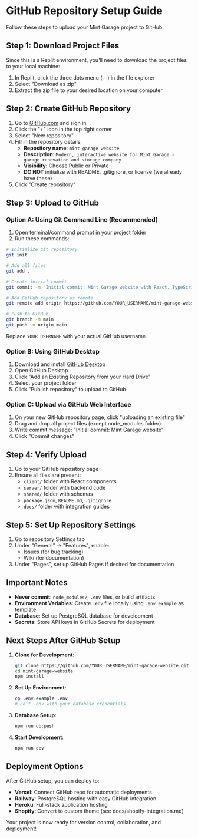 # GitHub Repository Setup Guide

Follow these steps to upload your Mint Garage project to GitHub:

## Step 1: Download Project Files

Since this is a Replit environment, you'll need to download the project files to your local machine:

1. In Replit, click the three dots menu (⋯) in the file explorer
2. Select "Download as zip"
3. Extract the zip file to your desired location on your computer

## Step 2: Create GitHub Repository

1. Go to [GitHub.com](https://github.com) and sign in
2. Click the "+" icon in the top right corner
3. Select "New repository"
4. Fill in the repository details:
   - **Repository name**: `mint-garage-website`
   - **Description**: `Modern, interactive website for Mint Garage - garage renovation and storage company`
   - **Visibility**: Choose Public or Private
   - **DO NOT** initialize with README, .gitignore, or license (we already have these)
5. Click "Create repository"

## Step 3: Upload to GitHub

### Option A: Using Git Command Line (Recommended)

1. Open terminal/command prompt in your project folder
2. Run these commands:

```bash
# Initialize git repository
git init

# Add all files
git add .

# Create initial commit
git commit -m "Initial commit: Mint Garage website with React, TypeScript, and Tailwind CSS"

# Add GitHub repository as remote
git remote add origin https://github.com/YOUR_USERNAME/mint-garage-website.git

# Push to GitHub
git branch -M main
git push -u origin main
```

Replace `YOUR_USERNAME` with your actual GitHub username.

### Option B: Using GitHub Desktop

1. Download and install [GitHub Desktop](https://desktop.github.com/)
2. Open GitHub Desktop
3. Click "Add an Existing Repository from your Hard Drive"
4. Select your project folder
5. Click "Publish repository" to upload to GitHub

### Option C: Upload via GitHub Web Interface

1. On your new GitHub repository page, click "uploading an existing file"
2. Drag and drop all project files (except node_modules folder)
3. Write commit message: "Initial commit: Mint Garage website"
4. Click "Commit changes"

## Step 4: Verify Upload

1. Go to your GitHub repository page
2. Ensure all files are present:
   - `client/` folder with React components
   - `server/` folder with backend code
   - `shared/` folder with schemas
   - `package.json`, `README.md`, `.gitignore`
   - `docs/` folder with integration guides

## Step 5: Set Up Repository Settings

1. Go to repository Settings tab
2. Under "General" → "Features", enable:
   - Issues (for bug tracking)
   - Wiki (for documentation)
3. Under "Pages", set up GitHub Pages if desired for documentation

## Important Notes

- **Never commit**: `node_modules/`, `.env` files, or build artifacts
- **Environment Variables**: Create `.env` file locally using `.env.example` as template
- **Database**: Set up PostgreSQL database for development
- **Secrets**: Store API keys in GitHub Secrets for deployment

## Next Steps After GitHub Setup

1. **Clone for Development**:
   ```bash
   git clone https://github.com/YOUR_USERNAME/mint-garage-website.git
   cd mint-garage-website
   npm install
   ```

2. **Set Up Environment**:
   ```bash
   cp .env.example .env
   # Edit .env with your database credentials
   ```

3. **Database Setup**:
   ```bash
   npm run db:push
   ```

4. **Start Development**:
   ```bash
   npm run dev
   ```

## Deployment Options

After GitHub setup, you can deploy to:
- **Vercel**: Connect GitHub repo for automatic deployments
- **Railway**: PostgreSQL hosting with easy GitHub integration
- **Heroku**: Full-stack application hosting
- **Shopify**: Convert to custom theme (see docs/shopify-integration.md)

Your project is now ready for version control, collaboration, and deployment!